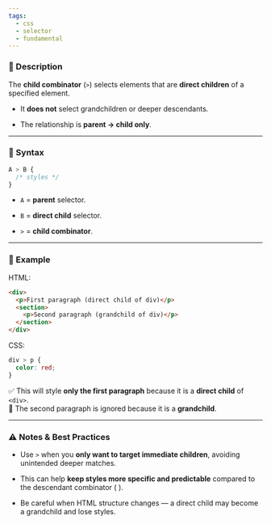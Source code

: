 ```yaml
---
tags:
  - css
  - selector
  - fundamental
---
```


### 📌 Description

The **child combinator** (`>`) selects elements that are **direct children** of a specified element.

- It **does not** select grandchildren or deeper descendants.
    
- The relationship is **parent → child only**.
    

---

### 📍 Syntax

```css
A > B {
  /* styles */
}
```

- `A` = **parent** selector.
    
- `B` = **direct child** selector.
    
- `>` = **child combinator**.
    

---

### 📍 Example

HTML:

```html
<div>
  <p>First paragraph (direct child of div)</p>
  <section>
    <p>Second paragraph (grandchild of div)</p>
  </section>
</div>
```

CSS:

```css
div > p {
  color: red;
}
```

✅ This will style **only the first paragraph** because it is a **direct child** of `<div>`.  
🚫 The second paragraph is ignored because it is a **grandchild**.

---

### ⚠️ Notes & Best Practices

- Use `>` when you **only want to target immediate children**, avoiding unintended deeper matches.
    
- This can help **keep styles more specific and predictable** compared to the descendant combinator ( ).
    
- Be careful when HTML structure changes — a direct child may become a grandchild and lose styles.
    